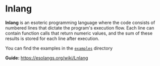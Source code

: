 # lnlang

**lnlang** is an esoteric programming language where the code consists of numbered lines that dictate the program's execution flow. Each line can contain function calls that return numeric values, and the sum of these results is stored for each line after execution.

You can find the examples in the [`examples`](examples) directory

**Guide:** https://esolangs.org/wiki/Lnlang
